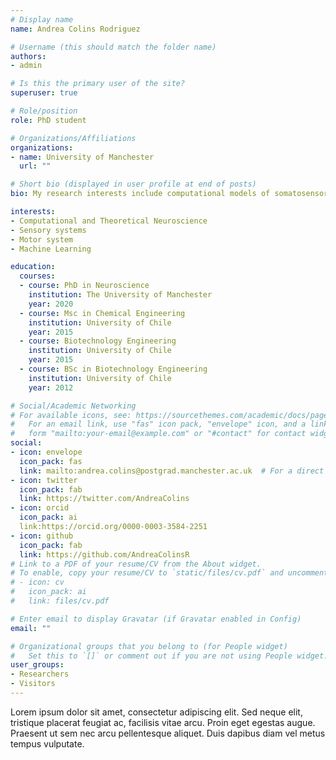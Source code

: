 ```yaml
---
# Display name
name: Andrea Colins Rodriguez

# Username (this should match the folder name)
authors:
- admin

# Is this the primary user of the site?
superuser: true

# Role/position
role: PhD student 

# Organizations/Affiliations
organizations:
- name: University of Manchester
  url: ""

# Short bio (displayed in user profile at end of posts)
bio: My research interests include computational models of somatosensory system. 

interests:
- Computational and Theoretical Neuroscience
- Sensory systems
- Motor system
- Machine Learning

education:
  courses:
  - course: PhD in Neuroscience
    institution: The University of Manchester
    year: 2020
  - course: Msc in Chemical Engineering
    institution: University of Chile
    year: 2015
  - course: Biotechnology Engineering
    institution: University of Chile
    year: 2015
  - course: BSc in Biotechnology Engineering
    institution: University of Chile
    year: 2012

# Social/Academic Networking
# For available icons, see: https://sourcethemes.com/academic/docs/page-builder/#icons
#   For an email link, use "fas" icon pack, "envelope" icon, and a link in the
#   form "mailto:your-email@example.com" or "#contact" for contact widget.
social:
- icon: envelope
  icon_pack: fas
  link: mailto:andrea.colins@postgrad.manchester.ac.uk  # For a direct email link, use "mailto:test@example.org".
- icon: twitter
  icon_pack: fab
  link: https://twitter.com/AndreaColins
- icon: orcid
  icon_pack: ai
  link:https://orcid.org/0000-0003-3584-2251
- icon: github
  icon_pack: fab
  link: https://github.com/AndreaColinsR
# Link to a PDF of your resume/CV from the About widget.
# To enable, copy your resume/CV to `static/files/cv.pdf` and uncomment the lines below.
# - icon: cv
#   icon_pack: ai
#   link: files/cv.pdf

# Enter email to display Gravatar (if Gravatar enabled in Config)
email: ""

# Organizational groups that you belong to (for People widget)
#   Set this to `[]` or comment out if you are not using People widget.
user_groups:
- Researchers
- Visitors
---
```



Lorem ipsum dolor sit amet, consectetur adipiscing elit. Sed neque elit, tristique placerat feugiat ac, facilisis vitae arcu. Proin eget egestas augue. Praesent ut sem nec arcu pellentesque aliquet. Duis dapibus diam vel metus tempus vulputate.

